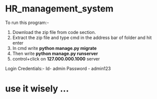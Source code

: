 # HR_management_system

To run this program:-
 1. Download the zip file from code section.
 2. Extract the zip file and type cmd in the address bar of folder and hit enter
 3. In cmd write **python manage.py migrate**
 4. Then write **python manage.py runserver**
 5. control+click on **127.000.000.1000** server

Login Credentials:-
Id- admin
Password - admin123

# use it wisely ...
